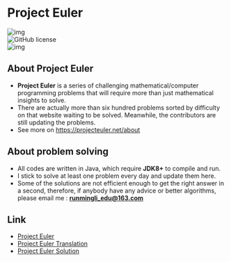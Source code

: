 # Project Euler
![img](https://projecteuler.net/images/pe_banner.png)  
![GitHub license](https://img.shields.io/github/license/eulir/PROJECT-EULER.svg)    
![img](https://img.shields.io/badge/awesome-Project--Euler-red.svg)  

## About Project Euler
- **Project Euler** is a series of challenging mathematical/computer programming problems that will require more than just mathematical insights to solve. 
- There are actually more than six hundred problems sorted by difficulty on that website waiting to be solved. Meanwhile, the contributors are still updating the problems.
- See more on https://projecteuler.net/about

## About problem solving
- All codes are written in Java, which require **JDK8+** to compile and run.
- I stick to solve at least one problem every day and update them here.
- Some of the solutions are not efficient enough to get the right answer in a second, therefore, if anybody have any advice or better algorithms, please email me : **runmingli_edu@163.com**

## Link
- [Project Euler](https://projecteuler.net/)
- [Project Euler Translation](http://pe-cn.github.io/)
- [Project Euler Solution](https://github.com/EULIR/PROJECT-EULER/)

